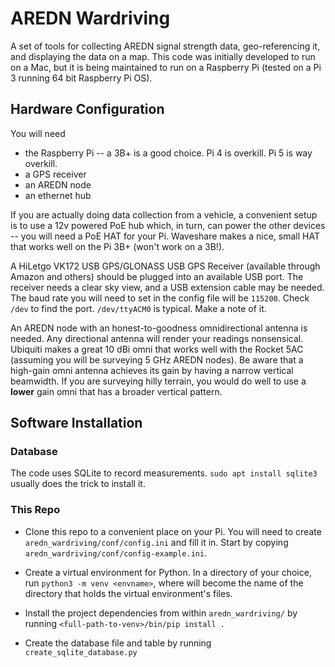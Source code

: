 # AREDN Wardriving

A set of tools for collecting AREDN signal strength data, geo-referencing it, and displaying the data on a map.  This code was initially developed to run on a Mac, but it is being maintained to run on a Raspberry Pi (tested on a Pi 3 running 64 bit Raspberry Pi OS).

## Hardware Configuration

You will need
- the Raspberry Pi -- a 3B+ is a good choice.  Pi 4 is overkill.  Pi 5 is way overkill.
- a GPS receiver
- an AREDN node
- an ethernet hub

If you are actually doing data collection from a vehicle, a convenient setup is to use a 12v powered PoE hub which, in turn, can power the other devices -- you will need a PoE HAT for your Pi.  Waveshare makes a nice, small HAT that works well on the Pi 3B+ (won't work on a 3B!). 

A HiLetgo VK172 USB GPS/GLONASS USB GPS Receiver (available through Amazon and others) should be plugged into an available USB port.  The receiver needs a clear sky view, and a USB extension cable may be needed.  The baud rate you will need to set in the config file will be `115200`.  Check `/dev` to find the port.  `/dev/ttyACM0` is typical.  Make a note of it.

An AREDN node with an honest-to-goodness omnidirectional antenna is needed.  Any directional antenna will render your readings nonsensical.  Ubiquiti makes a great 10 dBi omni that works well with the Rocket 5AC (assuming you will be surveying 5 GHz AREDN nodes).  Be aware that a high-gain omni antenna achieves its gain by having a narrow vertical beamwidth.  If you are surveying hilly terrain, you would do well to use a **lower** gain omni that has a broader vertical pattern.

## Software Installation

### Database

The code uses SQLite to record measurements.  `sudo apt install sqlite3` usually does the trick to install it.

### This Repo

- Clone this repo to a convenient place on your Pi.  You will need to create `aredn_wardriving/conf/config.ini` and fill it in.  Start by copying `aredn_wardriving/conf/config-example.ini`.  

- Create a virtual environment for Python.  In a directory of your choice, run `python3 -m venv <envname>`, where <envname> will become the name of the directory that holds the virtual environment's files.  

- Install the project dependencies from within `aredn_wardriving/` by running `<full-path-to-venv>/bin/pip install .`

- Create the database file and table by running `create_sqlite_database.py` 
